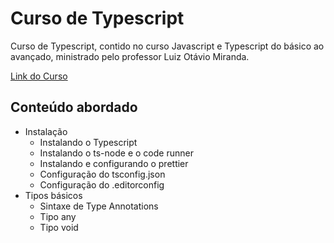 # Curso de Typescript
Curso de Typescript, contido no curso Javascript e Typescript do básico ao avançado, ministrado pelo professor Luiz Otávio Miranda.

[Link do Curso](https://www.udemy.com/course/curso-de-javascript-moderno-do-basico-ao-avancado/learn/lecture/20495948#overview)

## Conteúdo abordado
- Instalação
  - Instalando o Typescript
  - Instalando o ts-node e o code runner
  - Instalando e configurando o prettier
  - Configuração do tsconfig.json
  - Configuração do .editorconfig
- Tipos básicos
  - Sintaxe de Type Annotations
  - Tipo any
  - Tipo void
